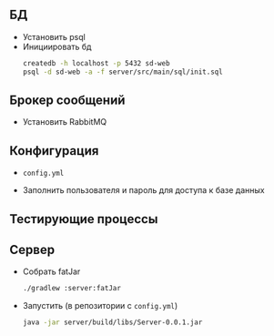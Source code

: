 ## БД
- Установить psql
- Инициировать бд
  ```bash
  createdb -h localhost -p 5432 sd-web
  psql -d sd-web -a -f server/src/main/sql/init.sql
  ```

## Брокер сообщений

- Установить RabbitMQ

## Конфигурация

- `config.yml`

- Заполнить пользователя и пароль для доступа к базе данных

## Тестирующие процессы

## Сервер
- Собрать fatJar
  ```bash
  ./gradlew :server:fatJar
  ```
- Запустить (в репозитории с `config.yml`)
  ```bash
  java -jar server/build/libs/Server-0.0.1.jar
  ```
